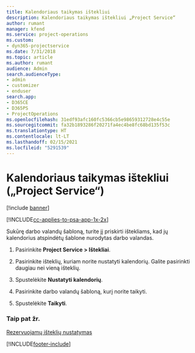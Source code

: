 ```yaml
---
title: Kalendoriaus taikymas ištekliui
description: Kalendoriaus taikymas ištekliui „Project Service“
author: rumant
manager: kfend
ms.service: project-operations
ms.custom:
- dyn365-projectservice
ms.date: 7/31/2018
ms.topic: article
ms.author: rumant
audience: Admin
search.audienceType:
- admin
- customizer
- enduser
search.app:
- D365CE
- D365PS
- ProjectOperations
ms.openlocfilehash: 31edf93afc160fc5366cb5e98659312728e4c55e
ms.sourcegitcommit: fa32b1893286f20271fa4ec4be8fc68bd135f53c
ms.translationtype: HT
ms.contentlocale: lt-LT
ms.lasthandoff: 02/15/2021
ms.locfileid: "5291539"
---
```

# <a name="apply-a-calendar-to-a-resource-project-service"></a>Kalendoriaus taikymas ištekliui („Project Service“)

[!include [banner](../includes/psa-now-project-operations.md)]

[!INCLUDE[cc-applies-to-psa-app-1x-2x](../includes/cc-applies-to-psa-app-1x-2x.md)]

Sukūrę darbo valandų šabloną, turite jį priskirti ištekliams, kad jų kalendorius atspindėtų šablone nurodytas darbo valandas.  
  
1.  Pasirinkite **Project Service > Ištekliai**.  
  
2.  Pasirinkite išteklių, kuriam norite nustatyti kalendorių. Galite pasirinkti daugiau nei vieną išteklių.  
  
3.  Spustelėkite **Nustatyti kalendorių**.  
  
4.  Pasirinkite darbo valandų šabloną, kurį norite taikyti.  
  
5.  Spustelėkite **Taikyti**.  
  
### <a name="see-also"></a>Taip pat žr.  
 [Rezervuojamų išteklių nustatymas](../psa/set-up-resources.md)


[!INCLUDE[footer-include](../includes/footer-banner.md)]